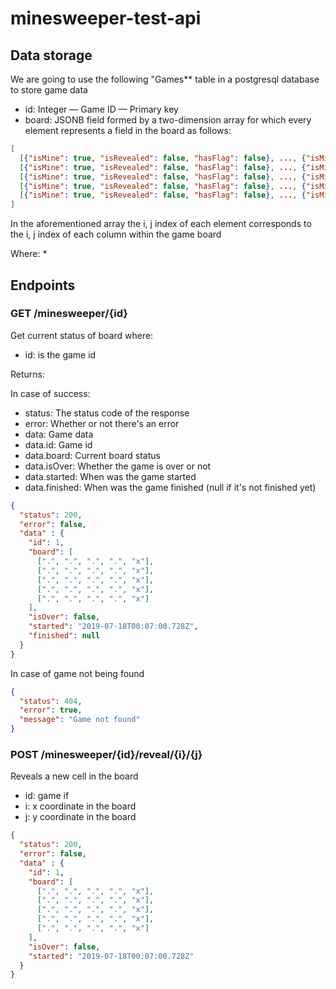 # minesweeper-test-api

## Data storage

We are going to use the following "Games** table in a postgresql database to store game data

* id: Integer — Game ID — Primary key
* board: JSONB field formed by a two-dimension array for which every element represents a field in the board as follows:

```json
[
  [{"isMine": true, "isRevealed": false, "hasFlag": false}, ..., {"isMine": true, "isRevealed": true, "hasFlag": false}],
  [{"isMine": true, "isRevealed": false, "hasFlag": false}, ..., {"isMine": true, "isRevealed": true, "hasFlag": false}],
  [{"isMine": true, "isRevealed": false, "hasFlag": false}, ..., {"isMine": true, "isRevealed": true, "hasFlag": false}],
  [{"isMine": true, "isRevealed": false, "hasFlag": false}, ..., {"isMine": true, "isRevealed": true, "hasFlag": false}],
  [{"isMine": true, "isRevealed": false, "hasFlag": false}, ..., {"isMine": true, "isRevealed": true, "hasFlag": false}]
]
```

In the aforementioned array the i, j index of each element corresponds to the i, j index of each column within the game board

Where:
  * 

## Endpoints

### GET /minesweeper/{id}

Get current status of board where:

* id: is the game id

Returns:

In case of success:

* status: The status code of the response
* error: Whether or not there's an error
* data: Game data
* data.id: Game id
* data.board: Current board status
* data.isOver: Whether the game is over or not
* data.started: When was the game started
* data.finished: When was the game finished (null if it's not finished yet)

```json
{
  "status": 200,
  "error": false,
  "data" : {
    "id": 1,
    "board": [
      [".", ".", ".", ".", "x"],
      [".", ".", ".", ".", "x"],
      [".", ".", ".", ".", "x"],
      [".", ".", ".", ".", "x"],
      [".", ".", ".", ".", "x"]
    ],
    "isOver": false,
    "started": "2019-07-18T00:07:00.728Z",
    "finished": null
  }
}
```

In case of game not being found


```json
{
  "status": 404,
  "error": true,
  "message": "Game not found"
}
```

### POST /minesweeper/{id}/reveal/{i}/{j}

Reveals a new cell in the board

* id: game if
* i: x coordinate in the board
* j: y coordinate in the board


```json
{
  "status": 200,
  "error": false,
  "data" : {
    "id": 1,
    "board": [
      [".", ".", ".", ".", "x"],
      [".", ".", ".", ".", "x"],
      [".", ".", ".", ".", "x"],
      [".", ".", ".", ".", "x"],
      [".", ".", ".", ".", "x"]
    ],
    "isOver": false,
    "started": "2019-07-18T00:07:00.728Z"
  }
}
```
